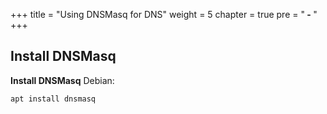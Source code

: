 +++
title = "Using DNSMasq for DNS"
weight = 5
chapter = true
pre = "<b> - </b>"
+++

## Install DNSMasq

**Install DNSMasq**
Debian:

```
apt install dnsmasq
```

